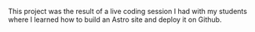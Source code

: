 This project was the result of a live coding session I had with my students where I learned how to build an Astro site and deploy it on Github.
